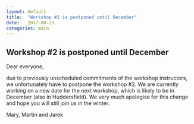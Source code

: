 ```yaml
---
layout: default
title:  "Workshop #2 is postponed until December"
date:   2017-08-23
categories: main
---
```


## Workshop #2 is postponed until December

Dear everyone,

due to previously unscheduled commitments of the workshop instructors, we unfortunately have to postpone the workshop #2. We are currently working on a new date for the next workshop, which is likely to be in December (also in Huddersfield). We very much apologise for this change and hope you will still join us in the winter.

Mary, Martin and Jarek